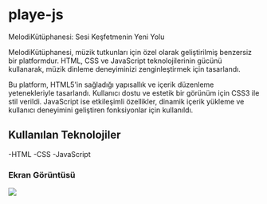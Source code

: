 <h1>playe-js</h1>

MelodiKütüphanesi: Sesi Keşfetmenin Yeni Yolu

MelodiKütüphanesi, müzik tutkunları için özel olarak geliştirilmiş benzersiz bir platformdur. HTML, CSS ve JavaScript teknolojilerinin gücünü kullanarak, müzik dinleme deneyiminizi zenginleştirmek için tasarlandı.

Bu platform, HTML5'in sağladığı yapısallık ve içerik düzenleme yetenekleriyle tasarlandı. Kullanıcı dostu ve estetik bir görünüm için CSS3 ile stil verildi. JavaScript ise etkileşimli özellikler, dinamik içerik yükleme ve kullanıcı deneyimini geliştiren fonksiyonlar için kullanıldı.

<h2>Kullanılan Teknolojiler</h3>
 -HTML
 -CSS
 -JavaScript

 <h3>Ekran Görüntüsü</h3>

 ![](ekran-görüntüsü.gif)
 